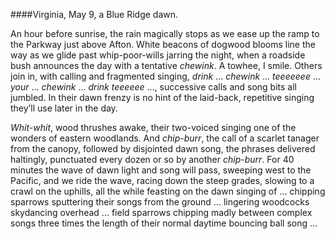 ####Virginia, May 9, a Blue Ridge dawn. 

An hour before sunrise, the rain magically stops as we ease up the ramp to the Parkway just above Afton. White beacons of dogwood blooms line the way as we glide past whip-poor-wills jarring the night, when a roadside bush announces the day with a tentative _chewink_. A towhee, I smile. Others join in, with calling and fragmented singing, _drink_ ... _chewink_ ... _teeeeeee_ ... _your_ ... _chewink_ ... _drink teeeeee_ ..., successive calls and song bits all jumbled. In their dawn frenzy is no hint of the laid-back, repetitive singing they’ll use later in the day. 

_Whit-whit_, wood thrushes awake, their two-voiced singing one of the wonders of eastern woodlands. And _chip-burr_, the call of a scarlet tanager from the canopy, followed by disjointed dawn song, the phrases delivered haltingly, punctuated every dozen or so by another _chip-burr_. For 40 minutes the wave of dawn light and song will pass, sweeping west to the Pacific, and we ride the wave, racing down the steep grades, slowing to a crawl on the uphills, all the while feasting on the dawn singing of ... chipping sparrows sputtering their songs from the ground ... lingering woodcocks skydancing overhead ... field sparrows chipping madly between complex songs three times the length of their normal daytime bouncing ball song ... 

